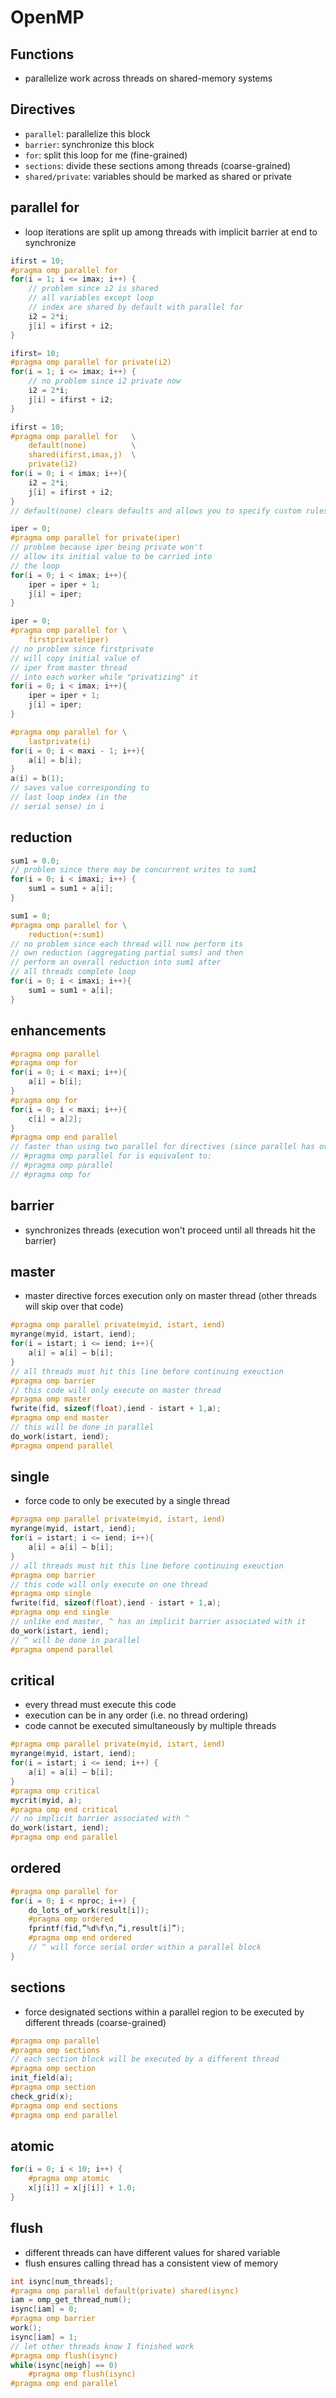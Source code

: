 # OpenMP

## Functions

- parallelize work across threads on shared-memory systems

## Directives

- `parallel`: parallelize this block
- `barrier`: synchronize this block
- `for`: split this loop for me (fine-grained)
- `sections`: divide these sections among threads (coarse-grained)
- `shared/private`: variables should be marked as shared or private

## parallel for

- loop iterations are split up among threads with implicit barrier at end to synchronize

```C
ifirst = 10;
#pragma omp parallel for
for(i = 1; i <= imax; i++) {
    // problem since i2 is shared
    // all variables except loop 
    // index are shared by default with parallel for
    i2 = 2*i;
    j[i] = ifirst + i2;
}

ifirst= 10;
#pragma omp parallel for private(i2)
for(i = 1; i <= imax; i++) {
    // no problem since i2 private now
    i2 = 2*i;
    j[i] = ifirst + i2;
}
```

```C
ifirst = 10;
#pragma omp parallel for   \
    default(none)          \
    shared(ifirst,imax,j)  \
    private(i2)
for(i = 0; i < imax; i++){
    i2 = 2*i;
    j[i] = ifirst + i2;
}
// default(none) clears defaults and allows you to specify custom rules
```

```C
iper = 0;
#pragma omp parallel for private(iper)
// problem because iper being private won't
// allow its initial value to be carried into
// the loop
for(i = 0; i < imax; i++){
    iper = iper + 1;
    j[i] = iper;
}

iper = 0;
#pragma omp parallel for \
    firstprivate(iper)
// no problem since firstprivate 
// will copy initial value of 
// iper from master thread
// into each worker while "privatizing" it
for(i = 0; i < imax; i++){
    iper = iper + 1;
    j[i] = iper;
}
```

```C
#pragma omp parallel for \
    lastprivate(i)
for(i = 0; i < maxi - 1; i++){
    a[i] = b[i];
}
a(i) = b(1);
// saves value corresponding to 
// last loop index (in the 
// serial sense) in i
```

## reduction

```C
sum1 = 0.0;
// problem since there may be concurrent writes to sum1
for(i = 0; i < imaxi; i++) {
    sum1 = sum1 + a[i];
}

sum1 = 0;
#pragma omp parallel for \
    reduction(+:sum1)
// no problem since each thread will now perform its 
// own reduction (aggregating partial sums) and then
// perform an overall reduction into sum1 after
// all threads complete loop
for(i = 0; i < imaxi; i++){
    sum1 = sum1 + a[i];
}
```

## enhancements

```C
#pragma omp parallel
#pragma omp for
for(i = 0; i < maxi; i++){
    a[i] = b[i];
}
#pragma omp for
for(i = 0; i < maxi; i++){
    c[i] = a[2];
}
#pragma omp end parallel
// faster than using two parallel for directives (since parallel has overhead)
// #pragma omp parallel for is equivalent to:
// #pragma omp parallel
// #pragma omp for
```

## barrier

- synchronizes threads (execution won't proceed until all threads hit the barrier)

## master

- master directive forces execution only on master thread (other threads will skip over that code)

```C
#pragma omp parallel private(myid, istart, iend)
myrange(myid, istart, iend);
for(i = istart; i <= iend; i++){
    a[i] = a[i] – b[i];
}
// all threads must hit this line before continuing exeuction
#pragma omp barrier
// this code will only execute on master thread
#pragma omp master
fwrite(fid, sizeof(float),iend - istart + 1,a);
#pragma omp end master
// this will be done in parallel
do_work(istart, iend);
#pragma ompend parallel 
```

## single

- force code to only be executed by a single thread

```C
#pragma omp parallel private(myid, istart, iend)
myrange(myid, istart, iend);
for(i = istart; i <= iend; i++){
    a[i] = a[i] – b[i];
}
// all threads must hit this line before continuing exeuction
#pragma omp barrier
// this code will only execute on one thread
#pragma omp single
fwrite(fid, sizeof(float),iend - istart + 1,a);
#pragma omp end single
// unlike end master, ^ has an implicit barrier associated with it
do_work(istart, iend);
// ^ will be done in parallel
#pragma ompend parallel 
```

## critical

- every thread must execute this code
- execution can be in any order (i.e. no thread ordering)
- code cannot be executed simultaneously by multiple threads

```C
#pragma omp parallel private(myid, istart, iend)
myrange(myid, istart, iend);
for(i = istart; i <= iend; i++) {
    a[i] = a[i] – b[i];
}
#pragma omp critical 
mycrit(myid, a);
#pragma omp end critical
// no implicit barrier associated with ^
do_work(istart, iend);
#pragma omp end parallel
```

## ordered

```C
#pragma omp parallel for
for(i = 0; i < nproc; i++) {
    do_lots_of_work(result[i]);
    #pragma omp ordered
    fprintf(fid,”%d%f\n,”i,result[i]”);
    #pragma omp end ordered
    // ^ will force serial order within a parallel block
}
```

## sections

- force designated sections within a parallel region to be executed by different threads (coarse-grained)

```C
#pragma omp parallel
#pragma omp sections
// each section block will be executed by a different thread
#pragma omp section
init_field(a);
#pragma omp section
check_grid(x);
#pragma omp end sections
#pragma omp end parallel
```

## atomic

```C
for(i = 0; i < 10; i++) {
    #pragma omp atomic
    x[j[i]] = x[j[i]] + 1.0;
}
```

## flush

- different threads can have different values for shared variable 
- flush ensures calling thread has a consistent view of memory

```C
int isync[num_threads];
#pragma omp parallel default(private) shared(isync)
iam = omp_get_thread_num();
isync[iam] = 0;
#pragma omp barrier
work();
isync[iam] = 1;
// let other threads know I finished work
#pragma omp flush(isync)
while(isync[neigh] == 0)
    #pragma omp flush(isync)
#pragma omp end parallel
```